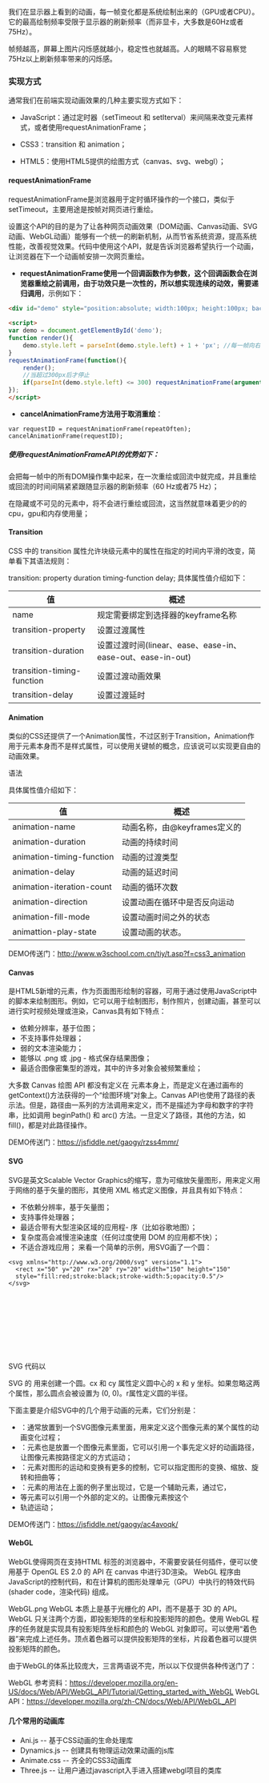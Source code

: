 我们在显示器上看到的动画，每一帧变化都是系统绘制出来的（GPU或者CPU）。它的最高绘制频率受限于显示器的刷新频率（而非显卡，大多数是60Hz或者75Hz）。

帧频越高，屏幕上图片闪烁感就越小，稳定性也就越高。人的眼睛不容易察觉75Hz以上刷新频率带来的闪烁感。

### 实现方式

通常我们在前端实现动画效果的几种主要实现方式如下：

- JavaScript：通过定时器（setTimeout 和 setIterval）来间隔来改变元素样式，或者使用requestAnimationFrame；

- CSS3：transition 和 animation；

- HTML5：使用HTML5提供的绘图方式（canvas、svg、webgl）；

#### requestAnimationFrame

requestAnimationFrame是浏览器用于定时循环操作的一个接口，类似于setTimeout，主要用途是按帧对网页进行重绘。

设置这个API的目的是为了让各种网页动画效果（DOM动画、Canvas动画、SVG动画、WebGL动画）能够有一个统一的刷新机制，从而节省系统资源，提高系统性能，改善视觉效果。代码中使用这个API，就是告诉浏览器希望执行一个动画，让浏览器在下一个动画帧安排一次网页重绘。

- **requestAnimationFrame使用一个回调函数作为参数，这个回调函数会在浏览器重绘之前调用，由于功效只是一次性的，所以想实现连续的动效，需要递归调用**，示例如下：
```html
<div id="demo" style="position:absolute; width:100px; height:100px; background:#ccc; left:0; top:0;"></div>
 
<script>
var demo = document.getElementById('demo');
function render(){
    demo.style.left = parseInt(demo.style.left) + 1 + 'px'; //每一帧向右移动1px
}
requestAnimationFrame(function(){
    render();
    //当超过300px后才停止
    if(parseInt(demo.style.left) <= 300) requestAnimationFrame(arguments.callee);
});
</script>
```
- **cancelAnimationFrame方法用于取消重绘**：
```
var requestID = requestAnimationFrame(repeatOften);
cancelAnimationFrame(requestID);
```

##### 使用requestAnimationFrameAPI的优势如下：
会把每一帧中的所有DOM操作集中起来，在一次重绘或回流中就完成，并且重绘或回流的时间间隔紧紧跟随显示器的刷新频率（60 Hz或者75 Hz）；

在隐藏或不可见的元素中，将不会进行重绘或回流，这当然就意味着更少的的cpu，gpu和内存使用量；

#### Transition

CSS 中的 transition 属性允许块级元素中的属性在指定的时间内平滑的改变，简单看下其语法规则：

transition: property duration timing-function delay;
具体属性值介绍如下：

值 | 概述
---|---
name |规定需要绑定到选择器的keyframe名称
transition-property| 设置过渡属性
transition-duration| 设置过渡时间(linear、ease、ease-in、ease-out、ease-in-out)
transition-timing-function| 设置过渡动画效果
transition-delay|设置过渡延时



#### Animation

类似的CSS还提供了一个Animation属性，不过区别于Transition，Animation作用于元素本身而不是样式属性，可以使用关键帧的概念，应该说可以实现更自由的动画效果。

语法

具体属性值介绍如下：

值| 概述
---|---
animation-name|动画名称，由@keyframes定义的
animation-duration|动画的持续时间
animation-timing-function|动画的过渡类型
animation-delay|动画的延迟时间
animation-iteration-count|动画的循环次数
animation-direction|设置动画在循环中是否反向运动
animation-fill-mode|设置动画时间之外的状态
animattion-play-state|设置动画的状态。


DEMO传送门：http://www.w3school.com.cn/tiy/t.asp?f=css3_animation

#### Canvas

<canvas>是HTML5新增的元素，作为页面图形绘制的容器，可用于通过使用JavaScript中的脚本来绘制图形。例如，它可以用于绘制图形，制作照片，创建动画，甚至可以进行实时视频处理或渲染，Canvas具有如下特点：

- 依赖分辨率，基于位图；
- 不支持事件处理器；
- 弱的文本渲染能力；
- 能够以 .png 或 .jpg - 格式保存结果图像；
- 最适合图像密集型的游戏，其中的许多对象会被频繁重绘；

大多数 Canvas 绘图 API 都没有定义在 <canvas>元素本身上，而是定义在通过画布的getContext()方法获得的一个“绘图环境”对象上。Canvas API也使用了路径的表示法。但是，路径由一系列的方法调用来定义，而不是描述为字母和数字的字符串，比如调用 beginPath() 和 arc() 方法。一旦定义了路径，其他的方法，如 fill()，都是对此路径操作。

DEMO传送门：https://jsfiddle.net/gaogy/rzss4mmr/

#### SVG

SVG是英文Scalable Vector Graphics的缩写，意为可缩放矢量图形，用来定义用于网络的基于矢量的图形，其使用 XML 格式定义图像，并且具有如下特点：

- 不依赖分辨率，基于矢量图；
- 支持事件处理器；
- 最适合带有大型渲染区域的应用程- 序（比如谷歌地图）；
- 复杂度高会减慢渲染速度（任何过度使用 DOM 的应用都不快）；
- 不适合游戏应用；
来看一个简单的示例，用SVG画了一个圆：
```
<svg xmlns="http://www.w3.org/2000/svg" version="1.1">
  <rect x="50" y="20" rx="20" ry="20" width="150" height="150"
  style="fill:red;stroke:black;stroke-width:5;opacity:0.5"/>
</svg>
```
SVG 代码以 <svg> 元素开始，包括开启标签<svg> 和关闭标签</svg> 。这是根元素。width 和 height 属性可设置此 SVG 文档的宽度和高度。version 属性可定义所使用的 SVG 版本，xmlns 属性可定义 SVG 命名空间。

SVG 的 <circle> 用来创建一个圆。cx 和 cy 属性定义圆中心的 x 和 y 坐标。如果忽略这两个属性，那么圆点会被设置为 (0, 0)。r属性定义圆的半径。

下面主要是介绍SVG中的几个用于动画的元素，它们分别是：

- <animate>：通常放置到一个SVG图像元素里面，用来定义这个图像元素的某个属性的动画变化过程； 
- <animateMotion>：元素也是放置一个图像元素里面，它可以引用一个事先定义好的动画路径，让图像元素按路径定义的方式运动；
- <animateTransform>：元素对图形的运动和变换有更多的控制，它可以指定图形的变换、缩放、旋转和扭曲等；
- <mpath>：元素的用法在上面的例子里出现过，它是一个辅助元素，通过它，
- <animateMotion>等元素可以引用一个外部的定义的<path>。让图像元素按这个
- <path>轨迹运动；

DEMO传送门：https://jsfiddle.net/gaogy/ac4avoqk/

#### WebGL

WebGL使得网页在支持HTML <canvas>标签的浏览器中，不需要安装任何插件，便可以使用基于 OpenGL ES 2.0 的 API 在 canvas 中进行3D渲染。 WebGL 程序由JavaScript的控制代码，和在计算机的图形处理单元（GPU）中执行的特效代码(shader code，渲染代码) 组成。

WebGL.png WebGL 本质上是基于光栅化的 API，而不是基于 3D 的 API。WebGL 只关注两个方面，即投影矩阵的坐标和投影矩阵的颜色。使用 WebGL 程序的任务就是实现具有投影矩阵坐标和颜色的 WebGL 对象即可。可以使用“着色器”来完成上述任务。顶点着色器可以提供投影矩阵的坐标，片段着色器可以提供投影矩阵的颜色。

由于WebGL的体系比较庞大，三言两语说不完，所以以下仅提供各种传送门了：

WebGL 参考资料：https://developer.mozilla.org/en-US/docs/Web/API/WebGL_API/Tutorial/Getting_started_with_WebGL
WebGL API：https://developer.mozilla.org/zh-CN/docs/Web/API/WebGL_API

#### 几个常用的动画库

- Ani.js -- 基于CSS动画的生命处理库
- Dynamics.js -- 创建具有物理运动效果动画的js库
- Animate.css -- 齐全的CSS3动画库
- Three.js -- 让用户通过javascript入手进入搭建webgl项目的类库

